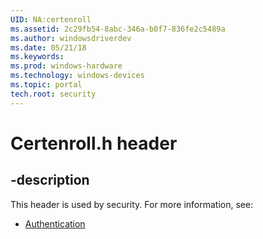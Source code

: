 ```yaml
---
UID: NA:certenroll
ms.assetid: 2c29fb54-8abc-346a-b0f7-836fe2c5489a
ms.author: windowsdriverdev
ms.date: 05/21/18
ms.keywords: 
ms.prod: windows-hardware
ms.technology: windows-devices
ms.topic: portal
tech.root: security
---
```


# Certenroll.h header


## -description


This header is used by security. For more information, see:

- [Authentication](../_security/index.md)